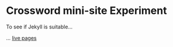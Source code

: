 # Crossword mini-site Experiment

To see if Jekyll is suitable...

... [live pages](//ftlabs.github.io/crossword-minisite/)
